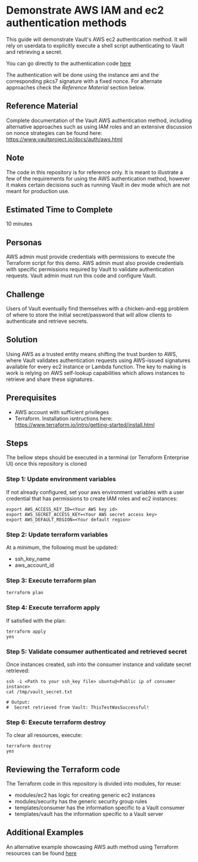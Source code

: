 # Demonstrate AWS IAM and ec2 authentication methods

This guide will demonstrate Vault's AWS ec2 authentication method. It will rely on userdata to explicitly execute a shell script authenticating to Vault and retrieving a secret. 

You can go directly to the authentication code [here](modules/templates/consumer/consumer_install.sh.tpl)

The authentication will be done using the instance ami and the corresponding pkcs7 signature with a fixed nonce. For alternate approaches check the *Reference Material* section below. 

## Reference Material
Complete documentation of the Vault AWS authentication method, including alternative approaches such as using IAM roles and an extensive discussion on nonce strategies can be found here:
https://www.vaultproject.io/docs/auth/aws.html

## Note
The code in this repository is for reference only. It is meant to illustrate a few of the requirements for using the AWS authentication method, however it makes certain decisions such as running Vault in dev mode which are not meant for production use.

## Estimated Time to Complete
10 minutes

## Personas
AWS admin must provide credentials with permissions to execute the Terraform script for this demo.
AWS admin must also provide credentials with specific permissions required by Vault to validate authentication requests.
Vault admin must run this code and configure Vault.

## Challenge
Users of Vault eventually find themselves with a chicken-and-egg problem of where to store the initial secret/password that will allow clients to authenticate and retrieve secrets. 

## Solution
Using AWS as a trusted entity means shifting the trust burden to AWS, where Vault validates authentication requests using AWS-issued signatures available for every ec2 instance or Lambda function. The key to making is work is relying on AWS self-lookup capabilities which allows instances to retrieve and share these signatures.

## Prerequisites
- AWS account with sufficient privileges
- Terraform. Installation isntructions here: https://www.terraform.io/intro/getting-started/install.html

## Steps
The bellow steps should be executed in a terminal (or Terraform Enterprise UI) once this repository is cloned

### Step 1: Update environment variables
If not already configured, set your aws environment variables with a user credential that has permissions to create IAM roles and ec2 instances:
```
export AWS_ACCESS_KEY_ID=<Your AWS key id>
export AWS_SECRET_ACCESS_KEY=<Your AWS secret access key>
export AWS_DEFAULT_REGION=<Your default region>
```
### Step 2: Update terraform variables
At a minimum, the following must be updated:
- ssh_key_name
- aws_account_id

### Step 3: Execute terraform plan
```
terraform plan
```

### Step 4: Execute terraform apply
If satisfied with the plan:
```
terraform apply
yes
```

### Step 5: Validate consumer authenticated and retrieved secret
Once instances created, ssh into the consumer instance and validate secret retrieved:
```
ssh -i <Path to your ssh_key file> ubuntu@<Public ip of consumer instance>
cat /tmp/vault_secret.txt

# Output:
#  Secret retrieved from Vault: ThisTestWasSuccessful!
```

### Step 6: Execute terraform destroy
To clear all resources, execute:
```
terraform destroy
yes
```

## Reviewing the Terraform code
The Terraform code in this repository is divided into modules, for reuse:
- modules/ec2 has logic for creating generic ec2 instances
- modules/security has the generic security group rules
- templates/consumer has the information specific to a Vault consumer
- templates/vault has the information specific to a Vault server

## Additional Examples
An alternative example showcasing AWS auth method using Terraform resources can be found [here](https://github.com/hashicorp/terraform-guides/tree/master/infrastructure-as-code/dynamic-aws-creds)


